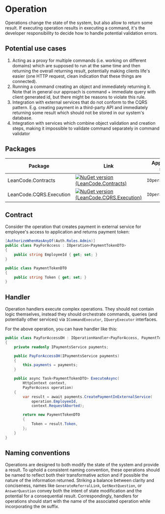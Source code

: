 # Operation

Operations change the state of the system, but also allow to return some result. If executing operation results in executing a command, it's the developer responsibility to decide how to handle potential validation errors.

## Potential use cases

1. Acting as a proxy for multiple commands (i.e. working on different domains) which are supposed to run at the same time and then returning the overall returning result, potentially making clients life's easier (one HTTP request, clean indication that these things are connected).
2. Running a command creating an object and immediately returning it. Note that in general our approach is command + immediate query with client generated id, but there might be reasons to violate this rule.
3. Integration with external services that do not conform to the CQRS pattern. E.g. creating payment in a third-party API and immediately returning some result which should not be stored in our system's database.
4. Integration with services which combine object validation and creation steps, making it impossible to validate command separately in command validator

## Packages

| Package | Link | Application in section |
| --- | ----------- | ----------- |
| LeanCode.Contracts | [![NuGet version (LeanCode.Contracts)](https://img.shields.io/nuget/vpre/LeanCode.Contracts.svg?style=flat-square)](https://www.nuget.org/packages/LeanCode.Contracts/2.0.0-preview.3/) | `IOperation` |
| LeanCode.CQRS.Execution | [![NuGet version (LeanCode.CQRS.Execution)](https://img.shields.io/nuget/vpre/LeanCode.CQRS.Execution.svg?style=flat-square)](https://www.nuget.org/packages/LeanCode.CQRS.Execution/8.0.2260-preview/) | `IOperationHandler` |

## Contract

Consider the operation that creates payment in external service for employee's access to application and returns payment token:

```csharp
[AuthorizeWhenHasAnyOf(Auth.Roles.Admin)]
public class PayForAccess : IOperation<PaymentTokenDTO>
{
    public string EmployeeId { get; set; }
}

public class PaymentTokenDTO
{
    public string Token { get; set; }
}
```

## Handler

Operation handlers execute complex operations. They should not contain logic themselves, instead they should orchestrate commands, queries (and potentially other services) via `ICommandExecutor`, `IQueryExecutor` interfaces.

For the above operation, you can have handler like this:

```csharp
public class PayForAccessOH : IOperationHandler<PayForAccess, PaymentTokenDTO>
{
    private readonly IPaymentsService payments;

    public PayForAccessOH(IPaymentsService payments)
    {
        this.payments = payments;
    }

    public async Task<PaymentTokenDTO> ExecuteAsync(
        HttpContext context,
        PayForAccess operation)
    {
        var result = await payments.CreatePaymentInExternalService(
            operation.EmployeeId,
            context.RequestAborted);

        return new PaymentTokenDTO
        {
            Token = result.Token,
        };
    }
}
```

## Naming conventions

Operations are designed to both modify the state of the system and provide a result. To uphold a consistent naming convention, these operations should be named to reflect both their transformative action and if possible the nature of the information returned. Striking a balance between clarity and conciseness, names like `GenerateReferralLink`, `GetNextQuestion`, or `AnswerQuestion` convey both the intent of state modification and the potential for a consequential result. Correspondingly, handlers for operations should start with the name of the associated operation while incorporating the `OH` suffix.

